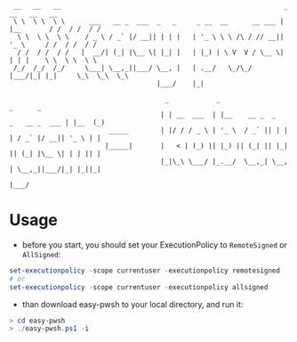 ```
 __   __   __                                                        _           __   __   __
 \ \  \ \  \ \      ___   __ _  ___  _   _     _ __  __      __ ___ | |__       / /  / /  / /
  \ \  \ \  \ \    / _ \ / _` |/ __|| | | |   | '_ \ \ \ /\ / // __|| '_ \     / /  / /  / /
  / /  / /  / /   |  __/| (_| |\__ \| |_| |   | |_) | \ V  V / \__ \| | | |    \ \  \ \  \ \
 /_/  /_/  /_/     \___| \__,_||___/ \__, |   | .__/   \_/\_/  |___/|_| |_|     \_\  \_\  \_\
                                     |___/    |_|
```

```
                                       _            _                                _      _
                                      | | __  ___  | |__    __ _  _   _   __ _  ___ | |__  (_)
                         _____        | |/ / / _ \ | '_ \  / _` || | | | / _` |/ __|| '_ \ | |
                        |_____|       |   < | (_) || |_) || (_| || |_| || (_| |\__ \| | | || |
                                      |_|\_\ \___/ |_.__/  \__,_| \__, | \__,_||___/|_| |_||_|
                                                                  |___/
```

# Usage

- before you start, you should set your ExecutionPolicy to `RemoteSigned` or `AllSigned`:

```powershell
set-executionpolicy -scope currentuser -executionpolicy remotesigned
# or
set-executionpolicy -scope currentuser -executionpolicy allsigned
``` 

- than download easy-pwsh to your local directory, and run it:

```powershell
> cd easy-pwsh
> ./easy-pwsh.ps1 -i
```